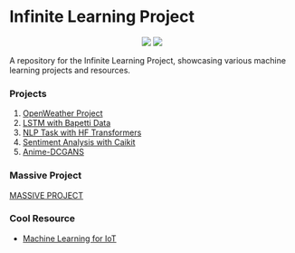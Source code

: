 # Infinite Learning Project

<div align="center">

<img src="https://img.shields.io/badge/python-3670A0?style=for-the-badge&logo=python&logoColor=ffdd54">
<img src="https://img.shields.io/badge/jupyter-%23FA0F00.svg?style=for-the-badge&logo=jupyter&logoColor=white">

</div>

A repository for the Infinite Learning Project, showcasing various machine learning projects and resources.

### Projects

1. [OpenWeather Project](https://github.com/marshallexperiment/Infinite-learning-projects/blob/main/Project-openWeatherApi/Infinite_Learning_Project_Marshall_Al_Karim.ipynb)
2. [LSTM with Bapetti Data](https://github.com/marshallexperiment/Infinite-learning-projects/blob/main/Project-LSTM/Marshall_LSTM_menggunakan_Data_Bapetti.ipynb)
3. [NLP Task with HF Transformers](https://github.com/marshallexperiment/Infinite-learning-projects/blob/main/Project-NLP-HF-Transformer/hugging_face_transformers.ipynb)
4. [Sentiment Analysis with Caikit](https://github.com/marshallexperiment/Text-Sentiment-Analysis-using-Caikit-and-Hugging-Face)
5. [Anime-DCGANS](https://github.com/marshallexperiment/anime-dcgans)

### Massive Project
[MASSIVE PROJECT](https://github.com/rroy99/lyfeStock-AI-Web-Mobile-Community)
### Cool Resource
- [Machine Learning for IoT](https://tinyml.seas.harvard.edu/courses/)
